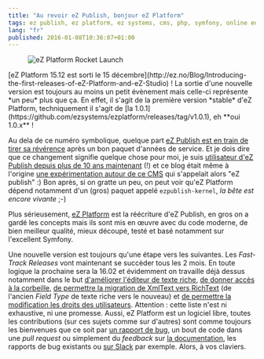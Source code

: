 ```yaml
---
title: "Au revoir eZ Publish, bonjour eZ Platform"
tags: ez publish, ez platform, ez systems, cms, php, symfony, online editor
lang: "fr"
published: 2016-01-08T10:36:07+01:00
---
```


<figure class="object-left">
    <img src="/images/330x/ez-platform-rocket-launch.png" alt="eZ Platform
Rocket Launch">
</figure>
[eZ Platform 15.12 est sorti le 15
décembre](http://ez.no/Blog/Introducing-the-first-releases-of-eZ-Platform-and-eZ-Studio)&nbsp;!
La sortie d'une nouvelle version est toujours au moins un petit évènement mais
celle-ci représente *un peu* plus que ça. En effet, il s'agit de la première
version *stable* d'eZ Platform, techniquement il s'agit de [la
1.0.1](https://github.com/ezsystems/ezplatform/releases/tag/v1.0.1), eh **oui
1.0.x**&nbsp;!

Au dela de ce numéro symbolique, quelque part [eZ Publish est en
train de tirer sa
révérence](http://share.ez.no/blogs/ez/community-versions-of-ez-publish-no-longer-receiving-ez-support-patches)
après un bon paquet d'années de service. Et je dois dire que ce changement
signifie quelque chose pour moi, je suis [utilisateur d'eZ Publish depuis plus
de 10 ans maintenant](https://twitter.com/dpobel/status/656387581618298880) (!)
et ce blog était même à l'origine [une expérimentation autour de ce
CMS](/post/ouverture) qui s'appelait alors "eZ publish" :) Bon après, si on
gratte un peu, on peut voir qu'eZ Platform dépend notamment d'un (gros) paquet
appelé `ezpublish-kernel`, *la bête est encore vivante* ;-)

Plus sérieusement, [eZ Platform](/tag/ez+platform) est la réécriture d'eZ
Publish, en gros on a gardé les concepts mais ils sont mis en œuvre avec du code
moderne, de bien meilleur qualité, mieux découpé, testé et basé notamment sur
l'excellent Symfony. 

Une nouvelle version est toujours qu'une étape vers les suivantes. Les
*Fast-Track Releases* vont maintenant se succèder tous les 2 mois. En toute
logique la prochaine sera la 16.02 et évidemment on travaille déjà dessus
notamment dans le but [d'améliorer l'éditeur de texte
riche](https://jira.ez.no/browse/EZP-25353), [de donner accès à la
corbeille](https://jira.ez.no/browse/EZP-25305), [de permettre la migration de
XmlText vers RichText](https://jira.ez.no/browse/EZP-25115) (de l'ancien *Field
Type* de texte riche vers le nouveau) et [de permettre la modification les droits des
utilisateurs](https://jira.ez.no/browse/EZP-24071). Attention&nbsp;: cette liste
n'est ni exhaustive, ni une promesse. Aussi, eZ Platform est un logiciel
libre, toutes les contributions (sur ces sujets comme sur d'autres) sont comme
toujours les bienvenues que ce soit par [un rapport de
bug](https://jira.ez.no/browse/EZP), un bout de code dans une *pull request* ou
simplement du *feedback* sur [la
documentation](https://doc.ez.no/display/TECHDOC), les rapports de bug existants
ou [sur
Slack](http://share.ez.no/blogs/ivo-lukac/faster-communication-with-ez-communtiy-on-slack-for-developers-who-just-love-slack)
par exemple. Alors, à vos claviers.
